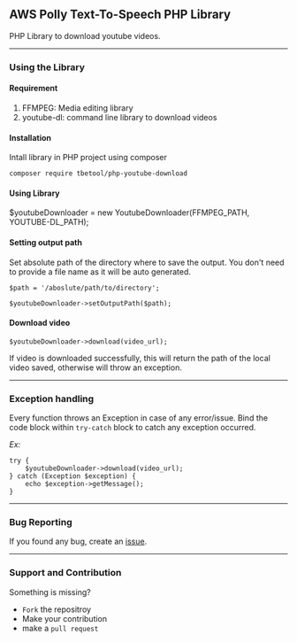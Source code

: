 ## AWS Polly Text-To-Speech PHP Library

PHP Library to download youtube videos.

---
### Using the Library


#### Requirement   
1. FFMPEG: Media editing library
2. youtube-dl: command line library to download videos

#### Installation

Intall library in PHP project using composer
```
composer require tbetool/php-youtube-download
```

#### Using Library

$youtubeDownloader = new YoutubeDownloader(FFMPEG_PATH, YOUTUBE-DL_PATH);

#### Setting output path
Set absolute path of the directory where to save the output. You don't need to provide a file name as it will be auto generated.
```
$path = '/aboslute/path/to/directory';

$youtubeDownloader->setOutputPath($path);
```

#### Download video
```
$youtubeDownloader->download(video_url);
```
If video is downloaded successfully, this will return the path of the local video saved, otherwise will throw an exception.

---
### Exception handling

Every function throws an Exception in case of any error/issue. Bind the code block within `try-catch` block to catch any exception occurred.

_Ex:_
```
try {
    $youtubeDownloader->download(video_url);
} catch (Exception $exception) {
    echo $exception->getMessage();
}
```

---
### Bug Reporting

If you found any bug, create an [issue](https://github.com/TBETool/aws-polly/issues/new).

---
### Support and Contribution

Something is missing? 
* `Fork` the repositroy
* Make your contribution
* make a `pull request`


